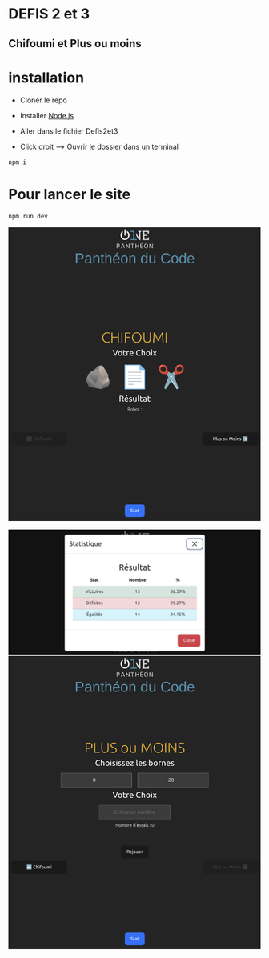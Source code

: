 # DEFIS 2 et 3
##  Chifoumi et Plus ou moins 

# installation 

- Cloner le repo

- Installer [Node.js](https://nodejs.org/fr/download/package-manager)

- Aller dans le fichier Defis2et3

- Click droit --> Ouvrir le dossier dans un terminal


```bash
npm i
```
# Pour lancer le site

```bash
npm run dev
```

![img.png](src/assets/img.png)

![img3.png](src/assets/img3.png)
![img_1.png](src/assets/img_1.png)
